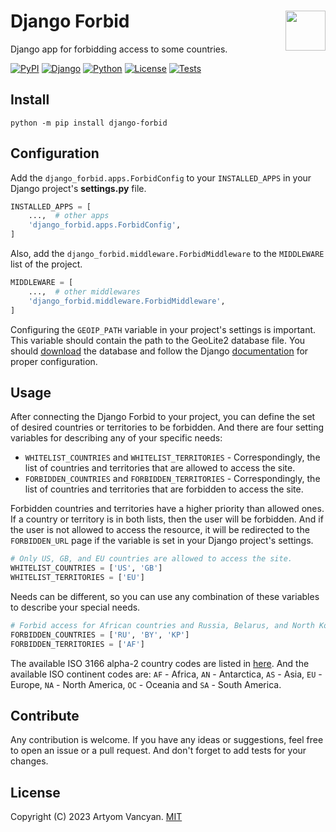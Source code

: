 # Django Forbid <img src="https://github.com/pysnippet.png" align="right" height="64" />

Django app for forbidding access to some countries.

[![PyPI](https://img.shields.io/pypi/v/django-forbid.svg)](https://pypi.org/project/django-forbid/)
[![Django](https://img.shields.io/badge/django-%3E%3D2.0-blue.svg)](https://pypi.org/project/django-forbid/)
[![Python](https://img.shields.io/pypi/pyversions/django-forbid.svg)](https://pypi.org/project/django-forbid/)
[![License](https://img.shields.io/pypi/l/django-forbid.svg)](https://github.com/pysnippet/django-forbid/blob/master/LICENSE)
[![Tests](https://github.com/pysnippet/django-forbid/actions/workflows/tests.yml/badge.svg)](https://github.com/pysnippet/django-forbid/actions/workflows/tests.yml)

## Install

```shell
python -m pip install django-forbid
```

## Configuration

Add the `django_forbid.apps.ForbidConfig` to your `INSTALLED_APPS` in your Django project's **settings.py** file.

```python
INSTALLED_APPS = [
    ...,  # other apps
    'django_forbid.apps.ForbidConfig',
]
```

Also, add the `django_forbid.middleware.ForbidMiddleware` to the `MIDDLEWARE` list of the project.

```python
MIDDLEWARE = [
    ...,  # other middlewares
    'django_forbid.middleware.ForbidMiddleware',
]
```

Configuring the `GEOIP_PATH` variable in your project's settings is important. This variable should contain the path to
the GeoLite2 database file. You should [download](https://dev.maxmind.com/geoip/geoip2/geolite2/) the database and
follow the Django [documentation](https://docs.djangoproject.com/en/2.0/ref/contrib/gis/geoip2/#settings) for proper
configuration.

## Usage

After connecting the Django Forbid to your project, you can define the set of desired countries or territories to be
forbidden. And there are four setting variables for describing any of your specific needs:

- `WHITELIST_COUNTRIES` and `WHITELIST_TERRITORIES` - Correspondingly, the list of countries and territories that are
  allowed to access the site.
- `FORBIDDEN_COUNTRIES` and `FORBIDDEN_TERRITORIES` - Correspondingly, the list of countries and territories that are
  forbidden to access the site.

Forbidden countries and territories have a higher priority than allowed ones. If a country or territory is in both
lists, then the user will be forbidden. And if the user is not allowed to access the resource, it will be redirected to
the `FORBIDDEN_URL` page if the variable is set in your Django project's settings.

```python
# Only US, GB, and EU countries are allowed to access the site.
WHITELIST_COUNTRIES = ['US', 'GB']
WHITELIST_TERRITORIES = ['EU']
```

Needs can be different, so you can use any combination of these variables to describe your special needs.

```python
# Forbid access for African countries and Russia, Belarus, and North Korea.
FORBIDDEN_COUNTRIES = ['RU', 'BY', 'KP']
FORBIDDEN_TERRITORIES = ['AF']
```

The available ISO 3166 alpha-2 country codes are listed in [here](https://www.iban.com/country-codes). And the available
ISO continent codes are: `AF` - Africa, `AN` - Antarctica, `AS` - Asia, `EU` - Europe, `NA` - North America, `OC` -
Oceania and `SA` - South America.

## Contribute

Any contribution is welcome. If you have any ideas or suggestions, feel free to open an issue or a pull request. And
don't forget to add tests for your changes.

## License

Copyright (C) 2023 Artyom Vancyan. [MIT](https://github.com/pysnippet/django-forbid/blob/master/LICENSE)
